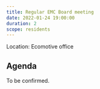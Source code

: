 ```yaml
---
title: Regular EMC Board meeting
date: 2022-01-24 19:00:00
duration: 2
scope: residents
---
```


Location: Ecomotive office

<!--more-->

## Agenda
To be confirmed.